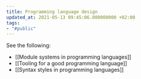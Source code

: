 ```yaml
---
title: Programming language design
updated_at: 2021-05-13 09:45:06.000000000 +02:00
tags:
- "#public"
---
```



See the following:

* [[Module systems in programming languages]]
* [[Tooling for a good programming language]]
* [[Syntax styles in programming languages]]